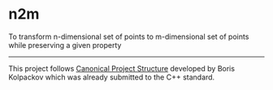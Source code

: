 # n2m

To transform n-dimensional set of points to m-dimensional set of points while preserving a given property

______

This project follows [Canonical Project Structure](http://www.open-std.org/jtc1/sc22/wg21/docs/papers/2018/p1204r0.html) developed by Boris Kolpackov which was already submitted to the C++ standard.
